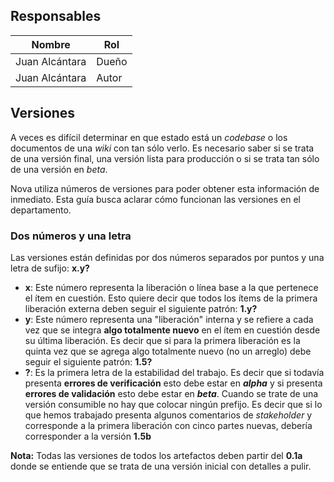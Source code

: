 ## Responsables
Nombre         | Rol
-------------- | -----
Juan Alcántara | Dueño
Juan Alcántara | Autor

## Versiones
A veces es difícil determinar en que estado está un _codebase_ o los documentos
de una _wiki_ con tan sólo verlo. Es necesario saber si se trata de una versión
final, una versión lista para producción o si se trata tan sólo de una versión
en _beta_.

Nova utiliza números de versiones para poder obtener esta información de
inmediato. Esta guía busca aclarar cómo funcionan las versiones en el
departamento.

### Dos números y una letra
Las versiones están definidas por dos números separados por puntos y una letra
de sufijo: __x.y?__

* __x__: Este número representa la liberación o línea base a la que pertenece
    el ítem en cuestión. Esto quiere decir que todos los ítems de la primera
    liberación externa deben seguir el siguiente patrón: __1.y?__
* __y__: Este número representa una "liberación" interna y se refiere a cada
    vez que se integra __algo totalmente nuevo__ en el ítem en cuestión desde
    su última liberación. Es decir que si para la primera liberación es la
    quinta vez que se agrega algo totalmente nuevo (no un arreglo) debe seguir
    el siguiente patrón: __1.5?__
* __?__: Es la primera letra de la estabilidad del trabajo. Es decir que si
    todavía presenta __errores de verificación__ esto debe estar en __*alpha*__
    y si presenta __errores de validación__ esto debe estar en __*beta*__.
    Cuando se trate de una versión consumible no hay que colocar ningún
    prefijo. Es decir que si lo que hemos trabajado presenta algunos
    comentarios de _stakeholder_ y corresponde a la primera liberación con
    cinco partes nuevas, debería corresponder a la versión __1.5b__

__Nota:__ Todas las versiones de todos los artefactos deben partir del __0.1a__
donde se entiende que se trata de una versión inicial con detalles a pulir.


